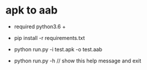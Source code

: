 # apk to aab

* required python3.6 +

* pip install -r requirements.txt

* python run.py -i test.apk -o test.aab
  
* python run.py -h   // show this help message and exit
    